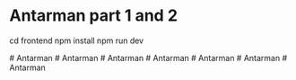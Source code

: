 # Antarman part 1 and 2 
cd frontend
npm install
npm run dev

#   A n t a r m a n 
 
 #   A n t a r m a n 
 
 #   A n t a r m a n 
 
 #   A n t a r m a n 
 
 #   A n t a r m a n 
 
 #   A n t a r m a n 
 
 #   A n t a r m a n 
 
 
